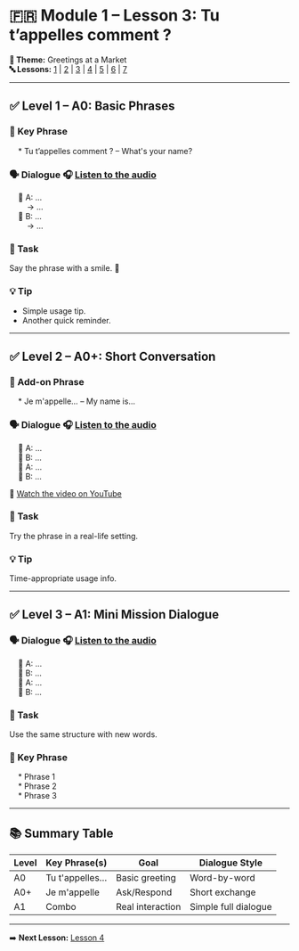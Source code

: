 # 🇫🇷 Module 1 – Lesson 3: Tu t’appelles comment ?

**📘 Theme:** Greetings at a Market  
**🔤 Lessons:** [1](#lesson-1) | [2](#lesson-2) | [3](#lesson-3) | [4](#lesson-4) | [5](#lesson-5) | [6](#lesson-6) | [7](#lesson-7)

---

## ✅ Level 1 – A0: Basic Phrases

### 📌 Key Phrase

&nbsp;&nbsp;&nbsp;&nbsp;* Tu t’appelles comment ? – What's your name?

### 🗣️ Dialogue 🎧 [Listen to the audio](https://yourdomain.com/audio/lesson3_1.mp3)

&nbsp;&nbsp;&nbsp;&nbsp;👩 A: ...  
&nbsp;&nbsp;&nbsp;&nbsp;&nbsp;&nbsp;&nbsp;&nbsp;→ ...  
&nbsp;&nbsp;&nbsp;&nbsp;👨 B: ...  
&nbsp;&nbsp;&nbsp;&nbsp;&nbsp;&nbsp;&nbsp;&nbsp;→ ...  

### 🎯 Task  
Say the phrase with a smile. 🙂

### 💡 Tip  
- Simple usage tip.
- Another quick reminder.

---

## ✅ Level 2 – A0+: Short Conversation

### 📌 Add-on Phrase

&nbsp;&nbsp;&nbsp;&nbsp;* Je m'appelle… – My name is...

### 🗣️ Dialogue 🎧 [Listen to the audio](https://yourdomain.com/audio/lesson3_2.mp3)

&nbsp;&nbsp;&nbsp;&nbsp;👩 A: ...  
&nbsp;&nbsp;&nbsp;&nbsp;👨 B: ...  
&nbsp;&nbsp;&nbsp;&nbsp;👩 A: ...  
&nbsp;&nbsp;&nbsp;&nbsp;👨 B: ...

🎥 [Watch the video on YouTube](https://www.youtube.com/watch?v=YOUR_VIDEO_ID)

### 🎯 Task  
Try the phrase in a real-life setting.

### 💡 Tip  
Time-appropriate usage info.

---

## ✅ Level 3 – A1: Mini Mission Dialogue

### 🗣️ Dialogue 🎧 [Listen to the audio](https://yourdomain.com/audio/lesson3_3.mp3)

&nbsp;&nbsp;&nbsp;&nbsp;👩 A: ...  
&nbsp;&nbsp;&nbsp;&nbsp;👨 B: ...  
&nbsp;&nbsp;&nbsp;&nbsp;👩 A: ...  
&nbsp;&nbsp;&nbsp;&nbsp;👨 B: ...

### 🎯 Task  
Use the same structure with new words.

### 📌 Key Phrase

&nbsp;&nbsp;&nbsp;&nbsp;* Phrase 1  
&nbsp;&nbsp;&nbsp;&nbsp;* Phrase 2  
&nbsp;&nbsp;&nbsp;&nbsp;* Phrase 3

---

## 📚 Summary Table

| Level | Key Phrase(s) | Goal              | Dialogue Style        |
|-------|----------------|-------------------|------------------------|
| A0    | Tu t'appelles…       | Basic greeting    | Word-by-word           |
| A0+   | Je m'appelle       | Ask/Respond       | Short exchange         |
| A1    | Combo          | Real interaction  | Simple full dialogue   |

---

➡️ **Next Lesson:** [Lesson 4](#lesson-4)
